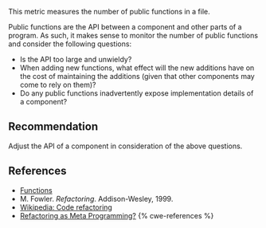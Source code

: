 This metric measures the number of public functions in a file.

Public functions are the API between a component and other parts of a program. As such, it makes sense to monitor the number of public functions and consider the following questions:

* Is the API too large and unwieldy?
* When adding new functions, what effect will the new additions have on the cost of maintaining the additions (given that other components may come to rely on them)?
* Do any public functions inadvertently expose implementation details of a component?

## Recommendation
Adjust the API of a component in consideration of the above questions.


## References
* [Functions](http://www.cplusplus.com/doc/tutorial/functions/)
* M. Fowler. *Refactoring*. Addison-Wesley, 1999.
* [Wikipedia: Code refactoring](https://en.wikipedia.org/wiki/Code_refactoring)
* [Refactoring as Meta Programming?](http://www.jot.fm/issues/issue_2005_01/column1/)
{% cwe-references %}
